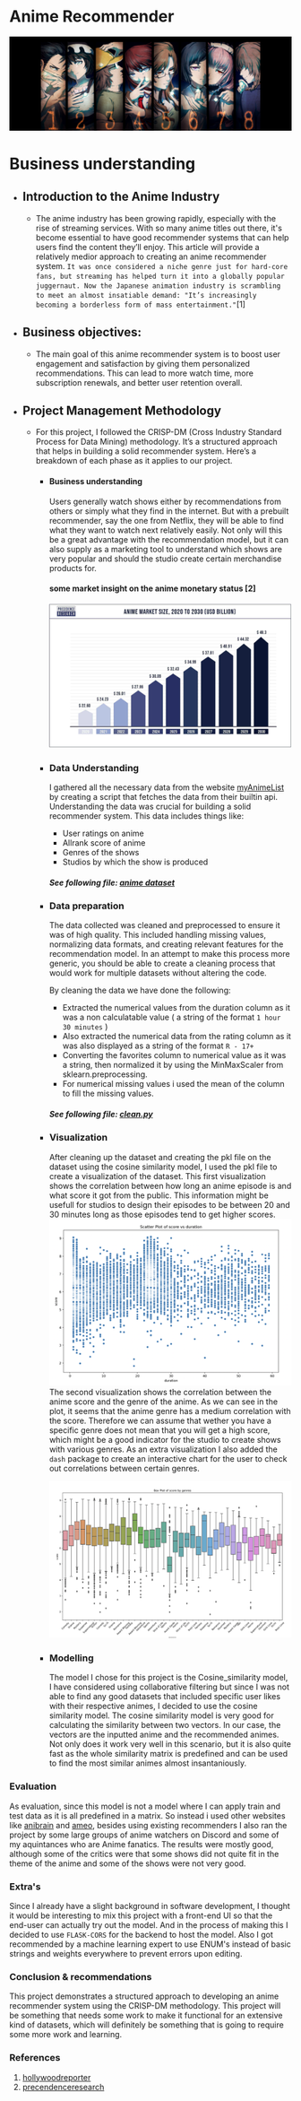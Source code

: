 # Anime Recommender

![Getting started](./recommender_img.png)

# Business understanding

- ## Introduction to the Anime Industry
  - The anime industry has been growing rapidly, especially with the rise of streaming services. With so many anime titles out there, it's become essential to have good recommender systems that can help users find the content they’ll enjoy.
  This article will provide a relatively medior approach to creating an anime recommender system.
`It was once considered a niche genre just for hard-core fans, but streaming has helped turn it into a globally popular juggernaut. Now the Japanese animation industry is scrambling to meet an almost insatiable demand: "It’s increasingly becoming a borderless form of mass entertainment."`[1] 
- ## Business objectives:
  - The main goal of this anime recommender system is to boost user engagement and satisfaction by giving them personalized recommendations. This can lead to more watch time, more subscription renewals, and better user retention overall.
- ## Project Management Methodology
    - For this project, I followed the CRISP-DM (Cross Industry Standard Process for Data Mining) methodology. It’s a structured approach that helps in building a solid recommender system. Here’s a breakdown of each phase as it applies to our project.
        - #### Business understanding
            Users generally watch shows either by recommendations from others or simply what they find in the internet. But with a prebuilt recommender, say the one from Netflix, they will be able to find what they want to watch next relatively easily. Not only will this be a great advantage with the recommendation model, but it can also supply as a marketing tool to understand which shows are very popular and should the studio create certain merchandise products for.

            #### some market insight on the anime monetary status [2]
            ![Market insight](market_insight.png)
        - ### Data Understanding
            I gathered all the necessary data from the website [myAnimeList](https://myanimelist.net/) by creating a script that fetches the data from their builtin api.
            Understanding the data was crucial for building a solid recommender system.
            This data includes things like:
            - User ratings on anime
            - Allrank score of anime
            - Genres of the shows
            - Studios by which the show is produced
            ##### See following file: [anime dataset](../backend/data/anime_list.csv)
        - ### Data preparation
            The data collected was cleaned and preprocessed to ensure it was of high quality. This included handling missing values, normalizing data formats, and creating relevant features for the recommendation model.
            In an attempt to make this process more generic, you should be able to create a cleaning process that would work for multiple datasets without altering the code.

            By cleaning the data we have done the following:
            - Extracted the numerical values from the duration column as it was a non calculatable value ( a string of the format `1 hour 30 minutes` )
            -  Also extracted the numerical data from the rating column as it was also displayed as a string of the format `R - 17+`
            - Converting the favorites column to numerical value as it was a string, then normalized it by using the MinMaxScaler from sklearn.preprocessing.
            - For numerical missing values i used the mean of the column to fill the missing values.
            ##### See following file: [clean.py](../backend/preprocessing/clean.py)

        - ### Visualization
            After cleaning up the dataset and creating the pkl file on the dataset using the cosine similarity model, I used the pkl file to create a visualization of the dataset. This first visualization shows the correlation between how long an anime episode is and what score it got from the public. This information might be usefull for studios to design their episodes to be between 20 and 30 minutes long as those episodes tend to get higher scores.
            ![score_duration](score_duration.png)
            The second visualization shows the correlation between the anime score and the genre of the anime. As we can see in the plot, it seems that the anime genre has a medium correlation with the score. Therefore we can assume that wether you have a specific genre does not mean that you will get a high score, which might be a good indicator for the studio to create shows with various genres.
            As an extra visualization I also added the `dash` package to create an interactive chart for the user to check out correlations between certain genres.
            
            ![score_genre](score_genre.png)

        - ### Modelling
            The model I chose for this project is the Cosine_similarity model, I have considered using collaborative filtering but since I was not able to find any good datasets that included specific user likes with their respective animes, I decided to use the cosine similarity model.
            The cosine similarity model is very good for calculating the similarity between two vectors. In our case, the vectors are the inputted anime and the recommended animes. Not only does it work very well in this scenario, but it is also quite fast as the whole similarity matrix is predefined and can be used to find the most similar animes almost insantaniously.

### Evaluation
As evaluation, since this model is not a model where I can apply train and test data as it is all predefined in a matrix. So instead i used other websites like [anibrain](https://anibrain.ai/recommender/anime) and [ameo](https://anime.ameo.dev/), besides using existing recommenders I also ran the project by some large groups of anime watchers on Discord and some of my aquintances who are Anime fanatics. The results were mostly good, although some of the critics were that some shows did not quite fit in the theme of the anime and some of the shows were not very good.

### Extra's
Since I already have a slight background in software development, I thought it would be interesting to mix this project with a front-end UI so that the end-user can actually try out the model. And in the process of making this I decided to use `FLASK-CORS` for the backend to host the model. Also I got recommended by a machine learning expert to use ENUM's instead of basic strings and weights everywhere to prevent errors upon editing.


### Conclusion & recommendations
This project demonstrates a structured approach to developing an anime recommender system using the CRISP-DM methodology. This project will be something that needs some work to make it functional for an extensive kind of datasets, which will definitely be something that is going to require some more work and learning.

### References
1. [hollywoodreporter](https://www.hollywoodreporter.com/business/business-news/japanese-anime-worlds-most-bankable-genre-1235146810/)
2. [precendenceresearch](https://www.precedenceresearch.com/anime-market)